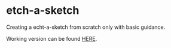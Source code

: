 # etch-a-sketch

Creating a echt-a-sketch from scratch only with basic guidance.  
  
Working version can be found [HERE](https://faaabi93.github.io/etch-a-sketch/).
